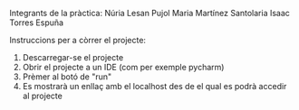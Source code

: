 Integrants de la pràctica:
Núria Lesan Pujol
Maria Martínez Santolaria
Isaac Torres Espuña

Instruccions per a còrrer el projecte:
1) Descarregar-se el projecte
2) Obrir el projecte a un IDE (com per exemple pycharm)
3) Prèmer al botó de "run"
4) Es mostrarà un enllaç amb el localhost des de el qual es podrà accedir al projecte
